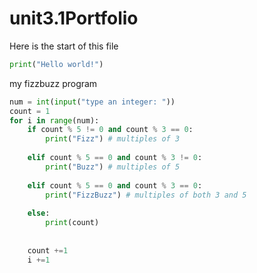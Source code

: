 # unit3.1Portfolio
Here is the start of this file
```python
print("Hello world!")

```

my fizzbuzz program

```python
num = int(input("type an integer: "))
count = 1
for i in range(num):
    if count % 5 != 0 and count % 3 == 0:
        print("Fizz") # multiples of 3
        
    elif count % 5 == 0 and count % 3 != 0:
        print("Buzz") # multiples of 5
        
    elif count % 5 == 0 and count % 3 == 0:
        print("FizzBuzz") # multiples of both 3 and 5
        
    else:
        print(count)
    
    
    count +=1
    i +=1

```
